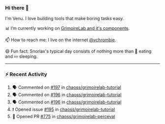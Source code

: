 ### Hi there 👋

I'm Venu. I love building tools that make boring tasks easy.

📊 I’m currently working on [GrimoireLab and it's components](https://chaoss.github.io/grimoirelab).

📫 How to reach me: I live on the internet [@vchrombie](https://www.google.co.in/search?q=vchrombie).

😄 Fun fact: Snorlax's typical day consists of nothing more than :doughnut: eating and :zzz: sleeping.

---

### :zap: Recent Activity

<!--START_SECTION:activity-->
1. 🗣 Commented on [#197](https://github.com/chaoss/grimoirelab-tutorial/issues/197) in [chaoss/grimoirelab-tutorial](https://github.com/chaoss/grimoirelab-tutorial)
2. 🗣 Commented on [#196](https://github.com/chaoss/grimoirelab-tutorial/issues/196) in [chaoss/grimoirelab-tutorial](https://github.com/chaoss/grimoirelab-tutorial)
3. 🗣 Commented on [#196](https://github.com/chaoss/grimoirelab-tutorial/issues/196) in [chaoss/grimoirelab-tutorial](https://github.com/chaoss/grimoirelab-tutorial)
4. ❗️ Opened issue [#195](https://github.com/chaoss/grimoirelab-tutorial/issues/195) in [chaoss/grimoirelab-tutorial](https://github.com/chaoss/grimoirelab-tutorial)
5. 💪 Opened PR [#775](https://github.com/chaoss/grimoirelab-perceval/pull/775) in [chaoss/grimoirelab-perceval](https://github.com/chaoss/grimoirelab-perceval)
<!--END_SECTION:activity-->

<!--
**vchrombie/vchrombie** is a ✨ _special_ ✨ repository because its `README.md` (this file) appears on your GitHub profile.

Here are some ideas to get you started:

- 🔭 I’m currently working on ...
- 🌱 I’m currently learning ...
- 👯 I’m looking to collaborate on ...
- 🤔 I’m looking for help with ...
- 💬 Ask me about ...
- 📫 How to reach me: ...
- 😄 Pronouns: ...
- ⚡ Fun fact: ...
-->
